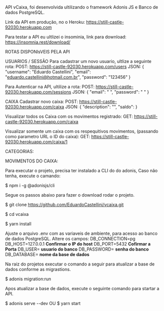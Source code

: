 API vCaixa, foi desenvolvida ultilizando o framework Adonis JS e Banco de dados PostgreSQL.

Link da API em produção, no o Heroku: https://still-castle-92030.herokuapp.com

Para testar a API eu ultlizei o insominia, link para download: https://insomnia.rest/download/

ROTAS DISPONIsVEIS PELA API

USUARIOS / SESSÃO
Para cadastrar um novo usuario, ultlize a seguinte rota:
    POST: https://still-castle-92030.herokuapp.com/users
    JSON: {
	    "username": "Eduardo Castellini",
	    "email": "eduardo.castellini@hotmail.com.br",
	    "password": "123456"
    }

Para Autenticar na API, ultilize a rota:
    POST: https://still-castle-92030.herokuapp.com/sessions
    JSON: {
	    "email": " ",
	    "password": " "
    }
        

CAIXA
Cadastrar novo caixa:
    POST: https://still-castle-92030.herokuapp.com/caixa
    JSON: {
	    "description": "",
	    "saldo": 
    }

Visualizar todos os Caixa com os movimentos registrado:
    GET: https://still-castle-92030.herokuapp.com/caixa


Visualizar somente um caixa com os respequitivos movimentos, (passando como parametro URL o ID do caixa):
    GET: https://still-castle-92030.herokuapp.com/caixa/1



CATEGORIAS:


MOVIMENTOS DO CAIXA:




Para executar o projeto, precisa ter instalado a CLI do do adonis, Caso não tenha, execute o camando:

$   npm i -g @adonisjs/cli


Segue os passos abaixo para fazer o download rodar o projeto.

$   git clone https://github.com/EduardoCastellini/vcaixa.git

$   cd vcaixa

$   yarn install

Ajuste o arquivo .env com as variaveis de ambiente, para acesso ao banco de dados PostgreSQL.
Altere os campos:
DB_CONNECTION=pg
DB_HOST=127.0.0.1  **Confirmar o IP do host**
DB_PORT=5432       **Cofirmar a Porta**
DB_USER=           **usuario do banco**
DB_PASSWORD=       **senha do banco**
DB_DATABASE=       **nome da base de dados**

Na raiz do projetos executar o comando a seguir para atualizar a base de dados conforme as migrastions.

$   adonis migration:run

Apos atualizar a base de dados, execute o seguinte comando para startar a API.

$   adonis serve --dev
    OU
$   yarn start
